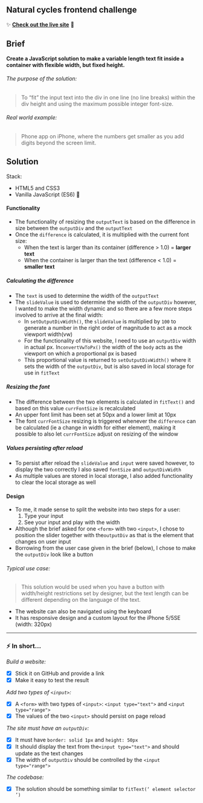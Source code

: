 ## Natural cycles frontend challenge

:sparkles: **[Check out the live site](https://njons.github.io/NC-Frontend-challenge)** :balloon:

## Brief

**Create a JavaScript solution to make a variable length text fit inside a container with flexible width, but fixed height.**

###### The purpose of the solution:

> To “fit” the input text into the div in one line (no line breaks) within the div height and using the maximum possible integer font-size.

###### Real world example:

> Phone app on iPhone, where the numbers get smaller as you add digits beyond the screen limit.

## Solution

Stack:

- HTML5 and CSS3
- Vanilla JavaScript (ES6) :icecream:

#### Functionality

- The functionality of resizing the `outputText` is based on the difference in size between the `outputDiv` and the `outputText`
- Once the `difference` is calculated, it is multiplied with the current font size:
  - When the text is larger than its container (difference > 1.0) = **larger text**
  - When the container is larger than the text (difference < 1.0) = **smaller text**

##### Calculating the difference

- The `text` is used to determine the width of the `outputText`
- The `slideValue` is used to determine the width of the `outputDiv` however, I wanted to make the width dynamic and so there are a few more steps involved to arrive at the final width:
  - In `setOutputDivWidth()`, the `slideValue` is multiplied by `100` to generate a number in the right order of magnitude to act as a mock viewport width(vw)
  - For the functionality of this website, I need to use an `outputDiv` width in actual px. In`convertVwToPx()` the width of the `body` acts as the viewport on which a proportional px is based
  - This proportional value is returned to `setOutputDivWidth()` where it sets the width of the `outputDiv`, but is also saved in local storage for use in `fitText`

##### Resizing the font

- The difference between the two elements is calculated in `fitText()` and based on this value `currFontSize` is recalculated
- An upper font limit has been set at 50px and a lower limit at 10px
- The font `currFontSize` resizing is triggered whenever the `difference` can be calculated (ie a change in width for either element), making it possible to also let `currFontSize` adjust on resizing of the window

##### Values persisting after reload

- To persist after reload the `slideValue` and `input` were saved however, to display the two correctly I also saved `fontSize` and `outputDivWidth`
- As multiple values are stored in local storage, I also added functionality to clear the local storage as well

#### Design

- To me, it made sense to split the website into two steps for a user:
  1.  Type your input
  2.  See your input and play with the width
- Although the brief asked for one `<form>` with two `<input>`, I chose to position the slider together with the`outputDiv` as that is the element that changes on user input
- Borrowing from the user case given in the brief (below), I chose to make the `outputDiv` look like a button

###### Typical use case:

> This solution would be used when you have a button with width/height restrictions set by designer, but the text length can be different depending on the language of the text.

- The website can also be navigated using the keyboard
- It has responsive design and a custom layout for the iPhone 5/5SE (width: 320px)

---

### :zap: In short...

_Build a website:_

- [x] Stick it on GitHub and provide a link
- [x] Make it easy to test the result

_Add two types of `<input>`:_

- [x] A `<form>` with two types of `<input>`: `<input type="text">` and `<input type="range">`
- [x] The values of the two `<input>` should persist on page reload

_The site must have an `outputDiv`:_

- [x] It must have `border: solid 1px` and `height: 50px`
- [x] It should display the text from the`<input type="text">` and should update as the text changes
- [x] The width of `outputDiv` should be controlled by the `<input type="range">`

_The codebase:_

- [x] The solution should be something similar to `fitText(‘ element selector ’)`
